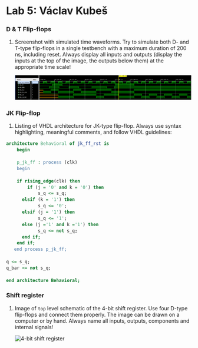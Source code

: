 # Lab 5: Václav Kubeš

### D & T Flip-flops

1. Screenshot with simulated time waveforms. Try to simulate both D- and T-type flip-flops in a single testbench with a maximum duration of 200 ns, including reset. Always display all inputs and outputs (display the inputs at the top of the image, the outputs below them) at the appropriate time scale!

   ![d ff and T ff wave](d_t_ffs.png)

### JK Flip-flop

1. Listing of VHDL architecture for JK-type flip-flop. Always use syntax highlighting, meaningful comments, and follow VHDL guidelines:

```vhdl
architecture Behavioral of jk_ff_rst is
    begin
    
    p_jk_ff : process (clk)
    begin
    
    if rising_edge(clk) then
    	if (j = '0' and k = '0') then
        	s_q <= s_q;
      elsif (k = '1') then
        	s_q <= '0';
      elsif (j = '1') then
        	s_q <= '1';
      else (j ='1' and k ='1') then
            s_q <= not s_q;
      end if;
    end if;
   end process p_jk_ff;

q <= s_q;
q_bar <= not s_q;
   
end architecture Behavioral;
```

### Shift register

1. Image of `top` level schematic of the 4-bit shift register. Use four D-type flip-flops and connect them properly. The image can be drawn on a computer or by hand. Always name all inputs, outputs, components and internal signals!

   ![4-bit shift register](shift_reg.png)
